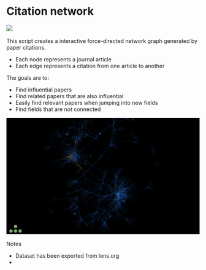 # Citation network

![](network2.gif)

This script creates a interactive force-directed network graph generated by paper citations. 
- Each node represents a journal article
- Each edge represents a citation from one article to another

The goals are to:
- Find influential papers 
- Find related papers that are also influential
- Easily find relevant papers when jumping into new fields
- Find fields that are not connected

![Screenshot](network.png)

Notes
- Dataset has been exported from lens.org
- 
